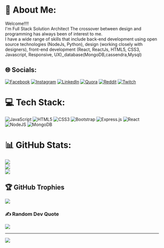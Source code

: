 # 💫 About Me:
Welcome!!!!<br>I'm Full Stack Solution Architect The crossover between design and programming has always been of interest to me.<br>I have a wide range of skills that include back-end development using open source technologies (NodeJs, Python), design (working closely with designers), front-end development (React, ReactJs, HTML5, CSS3, Javascript, Responsive, UX),,database(MongoDB,cassendra,Mysql)


## 🌐 Socials:
[![Facebook](https://img.shields.io/badge/Facebook-%231877F2.svg?logo=Facebook&logoColor=white)](https://facebook.com/wildwarish) [![Instagram](https://img.shields.io/badge/Instagram-%23E4405F.svg?logo=Instagram&logoColor=white)](https://instagram.com/warination) [![LinkedIn](https://img.shields.io/badge/LinkedIn-%230077B5.svg?logo=linkedin&logoColor=white)](https://linkedin.com/in/warish-raaz) [![Quora](https://img.shields.io/badge/Quora-%23B92B27.svg?logo=Quora&logoColor=white)](https://www.quora.com/profile/Sam-Warish) [![Reddit](https://img.shields.io/badge/Reddit-%23FF4500.svg?logo=Reddit&logoColor=white)](https://reddit.com/user/warination) [![Twitch](https://img.shields.io/badge/Twitch-%239146FF.svg?logo=Twitch&logoColor=white)](https://twitch.tv/warination) 

# 💻 Tech Stack:
![JavaScript](https://img.shields.io/badge/javascript-%23323330.svg?style=for-the-badge&logo=javascript&logoColor=%23F7DF1E) ![HTML5](https://img.shields.io/badge/html5-%23E34F26.svg?style=for-the-badge&logo=html5&logoColor=white) ![CSS3](https://img.shields.io/badge/css3-%231572B6.svg?style=for-the-badge&logo=css3&logoColor=white) ![Bootstrap](https://img.shields.io/badge/bootstrap-%23563D7C.svg?style=for-the-badge&logo=bootstrap&logoColor=white) ![Express.js](https://img.shields.io/badge/express.js-%23404d59.svg?style=for-the-badge&logo=express&logoColor=%2361DAFB) ![React](https://img.shields.io/badge/react-%2320232a.svg?style=for-the-badge&logo=react&logoColor=%2361DAFB) ![NodeJS](https://img.shields.io/badge/node.js-6DA55F?style=for-the-badge&logo=node.js&logoColor=white) ![MongoDB](https://img.shields.io/badge/MongoDB-%234ea94b.svg?style=for-the-badge&logo=mongodb&logoColor=white)
# 📊 GitHub Stats:
![](https://github-readme-stats.vercel.app/api?username=warination&theme=highcontrast&hide_border=false&include_all_commits=false&count_private=false)<br/>
![](https://github-readme-streak-stats.herokuapp.com/?user=warination&theme=highcontrast&hide_border=false)<br/>
![](https://github-readme-stats.vercel.app/api/top-langs/?username=warination&theme=highcontrast&hide_border=false&include_all_commits=false&count_private=false&layout=compact)

## 🏆 GitHub Trophies
![](https://github-profile-trophy.vercel.app/?username=warination&theme=juicyfresh&no-frame=false&no-bg=true&margin-w=4)

### ✍️ Random Dev Quote
![](https://quotes-github-readme.vercel.app/api?type=horizontal&theme=tokyonight)

---
[![](https://visitcount.itsvg.in/api?id=warination&icon=0&color=3)](https://visitcount.itsvg.in)

<!-- Proudly created with GPRM ( https://gprm.itsvg.in ) -->
